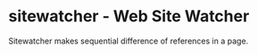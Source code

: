 # sitewatcher - Web Site Watcher

Sitewatcher makes sequential difference of references in a page.



